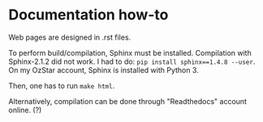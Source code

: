 # Documentation how-to

Web pages are designed in .rst files.

To perform build/compilation, Sphinx must be installed. Compilation with Sphinx-2.1.2 did not work. I had to do: `pip install sphinx==1.4.8 --user`. On my OzStar account, Sphinx is installed with Python 3.

Then, one has to run `make html`.

Alternatively, compilation can be done through "Readthedocs" account online. (?)
